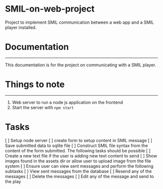 # SMIL-on-web-project
Project to implement SMIL communication between a web app and a SMIL player installed.
# Documentation
***

This documentation is for the project on communicating with a SMIL player.

# Things to note
***
1. Web server to run a node js application on the frontend
2. Start the server with `npm start` 

# Tasks
[  ] Setup node server
[  ] create form to setup content in SMIL message
[  ] Save submitted data to sqlite file
[  ] Construct SMIL file syntax from the content of the form submitted.
	 The following tasks should be possible
	 [  ] Create a new text file if the user is adding new text content to send
	 [  ] Show images found in the assets dir or allow user to upload image from the file system
[  ] Ensure user can view sent messages and perform the following subtasks
	[  ] View sent messages from the database
	[  ] Resend any of the messages
	[  ] Delete the messages
	[  ] Edit any of the message and send to the play

